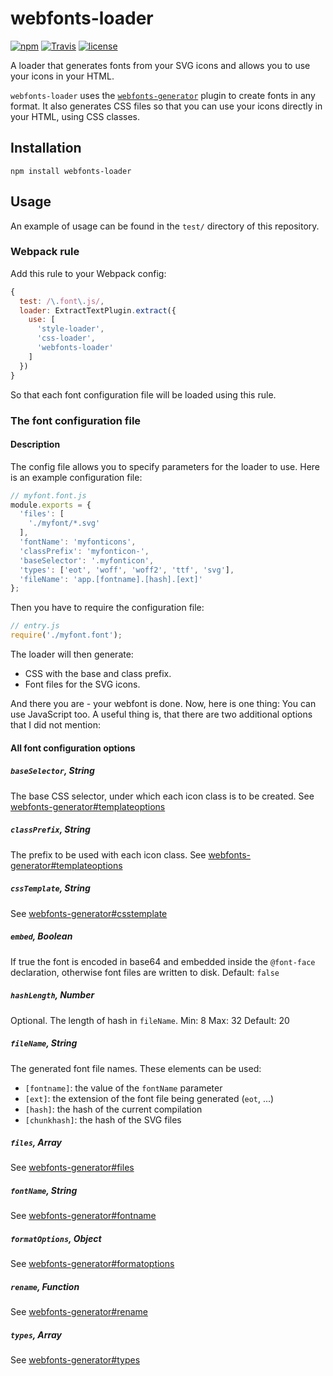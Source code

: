 # webfonts-loader
[![npm](https://img.shields.io/npm/v/webfonts-loader.svg?style=flat-square)](https://www.npmjs.com/package/webfonts-loader)
[![Travis](https://img.shields.io/travis/jeerbl/webfonts-loader.svg?style=flat-square)](https://travis-ci.org/jeerbl/webfonts-loader)
[![license](https://img.shields.io/github/license/jeerbl/webfonts-loader.svg?style=flat-square)](https://github.com/jeerbl/webfonts-loader/blob/master/LICENSE)

A loader that generates fonts from your SVG icons and allows you to use your icons in your HTML.

`webfonts-loader` uses the [`webfonts-generator`](https://github.com/sunflowerdeath/webfonts-generator) plugin to create fonts in any format. It also generates CSS files so that you can use your icons directly in your HTML, using CSS classes.

## Installation
```
npm install webfonts-loader
```

## Usage
An example of usage can be found in the `test/` directory of this repository.

### Webpack rule
Add this rule to your Webpack config:
```javascript
{
  test: /\.font\.js/,
  loader: ExtractTextPlugin.extract({
    use: [
      'style-loader',
      'css-loader',
      'webfonts-loader'
    ]
  })
}
```
So that each font configuration file will be loaded using this rule.

### The font configuration file

#### Description

The config file allows you to specify parameters for the loader to use. Here is an example configuration file:
```javascript
// myfont.font.js
module.exports = {
  'files': [
    './myfont/*.svg'
  ],
  'fontName': 'myfonticons',
  'classPrefix': 'myfonticon-',
  'baseSelector': '.myfonticon',
  'types': ['eot', 'woff', 'woff2', 'ttf', 'svg'],
  'fileName': 'app.[fontname].[hash].[ext]'
};
```

Then you have to require the configuration file:
```javascript
// entry.js
require('./myfont.font');
```

The loader will then generate:
* CSS with the base and class prefix.
* Font files for the SVG icons.

And there you are - your webfont is done. Now, here is one thing: You can use JavaScript too. A useful thing is, that there are two additional options that I did not mention:

#### All font configuration options

##### `baseSelector`, String
The base CSS selector, under which each icon class is to be created.
See [webfonts-generator#templateoptions](https://github.com/sunflowerdeath/webfonts-generator#templateoptions)

##### `classPrefix`, String
The prefix to be used with each icon class.
See [webfonts-generator#templateoptions](https://github.com/sunflowerdeath/webfonts-generator#templateoptions)

##### `cssTemplate`, String
See [webfonts-generator#csstemplate](https://github.com/sunflowerdeath/webfonts-generator#csstemplate)

##### `embed`, Boolean
If true the font is encoded in base64 and embedded inside the `@font-face` declaration, otherwise font files are written to disk.
Default: `false`

##### `hashLength`, Number
Optional. The length of hash in `fileName`.
Min: 8
Max: 32
Default: 20

##### `fileName`, String
The generated font file names. These elements can be used:
* `[fontname]`: the value of the `fontName` parameter
* `[ext]`: the extension of the font file being generated (`eot`, ...)
* `[hash]`: the hash of the current compilation
* `[chunkhash]`: the hash of the SVG files

##### `files`, Array
See [webfonts-generator#files](https://github.com/sunflowerdeath/webfonts-generator#files)

##### `fontName`, String
See [webfonts-generator#fontname](https://github.com/sunflowerdeath/webfonts-generator#fontname)

##### `formatOptions`, Object
See [webfonts-generator#formatoptions](https://github.com/sunflowerdeath/webfonts-generator#formatoptions)

##### `rename`, Function
See [webfonts-generator#rename](https://github.com/sunflowerdeath/webfonts-generator#rename)

##### `types`, Array<String>
See [webfonts-generator#types](https://github.com/sunflowerdeath/webfonts-generator#types)
